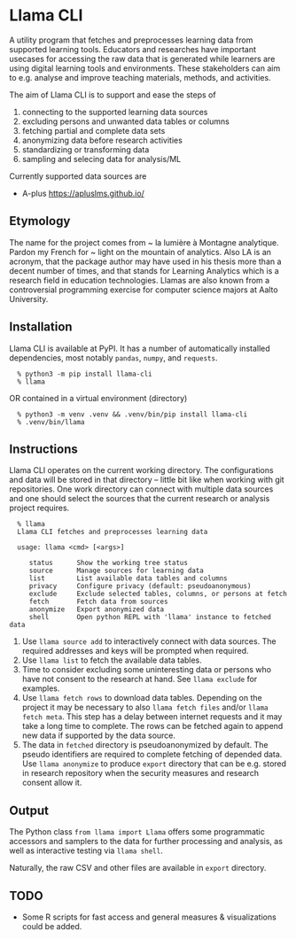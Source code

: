 # Llama CLI

A utility program that fetches and preprocesses learning data from supported learning
tools. Educators and researches have important usecases for accessing the raw data
that is generated while learners are using digital learning tools and environments.
These stakeholders can aim to e.g. analyse and improve teaching materials, methods,
and activities.

The aim of Llama CLI is to support and ease the steps of
1. connecting to the supported learning data sources
2. excluding persons and unwanted data tables or columns
3. fetching partial and complete data sets
4. anonymizing data before research activities
5. standardizing or transforming data
6. sampling and selecing data for analysis/ML

Currently supported data sources are
* A-plus https://apluslms.github.io/

## Etymology

The name for the project comes from ~ la lumière à Montagne analytique. Pardon my French for ~ light on the mountain of analytics. Also LA is an acronym, that the
package author may have used in his thesis more than a decent number of times,
and that stands for Learning Analytics which is a research field in education
technologies. Llamas are also known from a controversial programming exercise for
computer science majors at Aalto University.

## Installation

Llama CLI is available at PyPI. It has a number of automatically installed
dependencies, most notably `pandas`, `numpy`, and `requests`.

      % python3 -m pip install llama-cli
      % llama

OR contained in a virtual environment (directory)

      % python3 -m venv .venv && .venv/bin/pip install llama-cli
      % .venv/bin/llama

## Instructions

Llama CLI operates on the current working directory. The configurations and data
will be stored in that directory – little bit like when working with git repositories.
One work directory can connect with multiple data sources and one should select
the sources that the current research or analysis project requires.

      % llama
      Llama CLI fetches and preprocesses learning data

      usage: llama <cmd> [<args>]

         status      Show the working tree status
         source      Manage sources for learning data
         list        List available data tables and columns
         privacy     Configure privacy (default: pseudoanonymous)
         exclude     Exclude selected tables, columns, or persons at fetch
         fetch       Fetch data from sources
         anonymize   Export anonymized data
         shell       Open python REPL with 'llama' instance to fetched data

1. Use `llama source add` to interactively connect with data sources.
   The required addresses and keys will be prompted when required.
2. Use `llama list` to fetch the available data tables.
3. Time to consider excluding some uninteresting data or persons who have
   not consent to the research at hand. See `llama exclude` for examples.
4. Use `llama fetch rows` to download data tables. Depending on the project
   it may be necessary to also `llama fetch files` and/or `llama fetch meta`.
   This step has a delay between internet requests and it may take a long time
   to complete. The rows can be fetched again to append new data if supported
   by the data source.
5. The data in `fetched` directory is pseudoanonymized by default.
   The pseudo identifiers are required to complete fetching of depended data.
   Use `llama anonymize` to produce `export` directory that can be e.g. stored in
   research repository when the security measures and research consent allow it.

## Output

The Python class `from llama import Llama` offers some programmatic accessors
and samplers to the data for further processing and analysis, as well as
interactive testing via `llama shell`.

Naturally, the raw CSV and other files are available in `export` directory.

## TODO

* Some R scripts for fast access and general measures & visualizations
  could be added.
